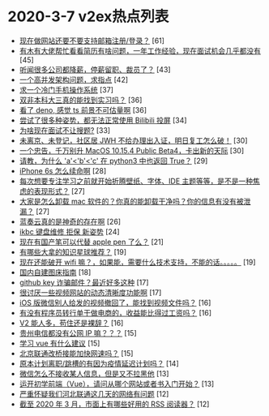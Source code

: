 # 2020-3-7 v2ex热点列表

+ [现在做网站还要不要支持邮箱注册/登录？](https://www.v2ex.com/t/650614#reply61) [61]
+ [有木有大佬帮忙看看简历有啥问题，一年工作经验，现在面试机会几乎都没有](https://www.v2ex.com/t/650658#reply45) [45]
+ [听闻很多公司都降薪，停薪留职、裁员了？](https://www.v2ex.com/t/650646#reply43) [43]
+ [一个高并发架构问题，求指点](https://www.v2ex.com/t/650648#reply42) [42]
+ [求一个冷门手机操作系统](https://www.v2ex.com/t/650678#reply37) [37]
+ [双非本科大三真的能找到实习吗？](https://www.v2ex.com/t/650691#reply36) [36]
+ [看了 deno, 感觉 ts 前景不可估量啊](https://www.v2ex.com/t/650730#reply36) [36]
+ [尝试了很多种姿势，都无法正常使用 Bilibili 投屏](https://www.v2ex.com/t/650649#reply34) [34]
+ [为啥现在面试不让搜题?](https://www.v2ex.com/t/650611#reply33) [33]
+ [未离京、未登记，社区居 JWH 不给办理出入证，明日复工怎么破！](https://www.v2ex.com/t/650696#reply30) [30]
+ [一个忠告，千万别升 MacOS 10.15.4 Public Beta4，卡出新的天际](https://www.v2ex.com/t/650734#reply30) [30]
+ [请教，为什么 'a'<'b'<'c' 在 python3 中也返回 True？](https://www.v2ex.com/t/650624#reply29) [29]
+ [iPhone 6s 怎么续命啊](https://www.v2ex.com/t/650741#reply28) [28]
+ [每次想要专注学习之前就开始折腾壁纸、字体、IDE 主题等等，是不是一种焦虑的表现形式？](https://www.v2ex.com/t/650604#reply27) [27]
+ [大家是怎么卸载 mac 软件的？你真的能卸载干净吗？你的信息有没有被泄漏？](https://www.v2ex.com/t/650618#reply27) [27]
+ [蓝奏云真的是神奇的存在啊](https://www.v2ex.com/t/650625#reply26) [26]
+ [ikbc 键盘维修 拒保 新姿势](https://www.v2ex.com/t/650727#reply24) [24]
+ [现在有国产笔可以代替 apple pen 了么？](https://www.v2ex.com/t/650660#reply21) [21]
+ [有哪些大拿的知识星球推荐？](https://www.v2ex.com/t/650606#reply19) [19]
+ [现在还能破开 wifi 嘛？，如果能，需要什么技术支持，不能的话。。。。。](https://www.v2ex.com/t/650661#reply19) [19]
+ [国内自建图床指南](https://www.v2ex.com/t/650726#reply18) [18]
+ [github key 诈骗邮件？最近好多这种](https://www.v2ex.com/t/650603#reply17) [17]
+ [很讨厌一些视频网站的动态清晰度功能啊](https://www.v2ex.com/t/650715#reply17) [17]
+ [iOS 版微信别人给发的视频撤回了，能找到视频文件吗？](https://www.v2ex.com/t/650703#reply16) [16]
+ [有没有程序员转行单干做电商的，收益能比得过工资吗？](https://www.v2ex.com/t/650731#reply16) [16]
+ [V2 能人多，苟住还是裸辞？](https://www.v2ex.com/t/650737#reply16) [16]
+ [贵州电信都没有公网 IP 嘛？？？](https://www.v2ex.com/t/650671#reply15) [15]
+ [学习 vue 有什么建议](https://www.v2ex.com/t/650713#reply15) [15]
+ [北京联通改桥接能加快网速吗？](https://www.v2ex.com/t/650748#reply15) [15]
+ [原本计划离职/跳槽的有因为疫情延迟计划吗？](https://www.v2ex.com/t/650630#reply14) [14]
+ [微信怎么不接收某人信息，但是又不拉黑他](https://www.v2ex.com/t/650665#reply13) [13]
+ [运开初学前端（Vue），请问从哪个网站或者书入门开始？](https://www.v2ex.com/t/650743#reply13) [13]
+ [严重怀疑我们河北联通这几天的网络有问题](https://www.v2ex.com/t/650629#reply12) [12]
+ [截至 2020 年 3 月，市面上有哪些好用的 RSS 阅读器？](https://www.v2ex.com/t/650746#reply12) [12]
